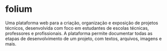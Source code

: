 # folium
Uma plataforma web para a criação, organização e exposição de projetos técnicos, desenvolvida com foco em estudantes de escolas técnicas, professores e profissionais. A plataforma permite documentar todas as etapas de desenvolvimento de um projeto, com textos, arquivos, imagens e mais.
